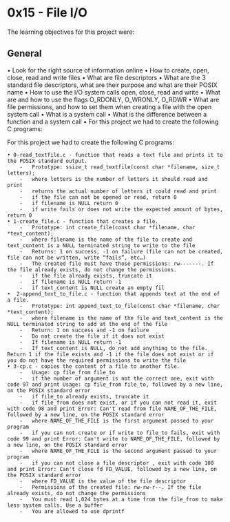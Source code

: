 # **0x15 - File I/O**

The learning objectives for this project were:

## **General**

• Look for the right source of information online
• How to create, open, close, read and write files
• What are file descriptors 
• What are the 3 standard file descriptors, what are their purpose and what are their POSIX name
• How to use the I/O system calls open, close, read and write
• What are and how to use the flags O_RDONLY, O_WRONLY, O_RDWR
• What are file permissions, and how to set them when creating a file with the open system call
• What is a system call
• What is the difference between a function and a system call
• For this project we had to create the following C programs:

For this project we had to create the following C programs:

	• 0-read_textfile.c - function that reads a text file and prints it to the POSIX standard output.
		-	Prototype: ssize_t read_textfile(const char *filename, size_t letters);
		-	where letters is the number of letters it should read and print
		-	returns the actual number of letters it could read and print
		-	if the file can not be opened or read, return 0
		-	if filename is NULL return 0
		-	if write fails or does not write the expected amount of bytes, return 0
	• 1-create_file.c - function that creates a file.
		-	Prototype: int create_file(const char *filename, char *text_content);
		-	where filename is the name of the file to create and text_content is a NULL terminated string to write to the file
		-	Returns: 1 on success, -1 on failure (file can not be created, file can not be written, write “fails”, etc…)
		-	The created file must have those permissions: rw-------. If the file already exists, do not change the permissions.
		-	if the file already exists, truncate it
		-	if filename is NULL return -1
		-	if text_content is NULL create an empty fil
	•  2-append_text_to_file.c - function that appends text at the end of a file.
		-	Prototype: int append_text_to_file(const char *filename, char *text_content);
		-	where filename is the name of the file and text_content is the NULL terminated string to add at the end of the file
		-	Return: 1 on success and -1 on failure
		-	Do not create the file if it does not exist
		-	If filename is NULL return -1
		-	If text_content is NULL, do not add anything to the file. Return 1 if the file exists and -1 if the file does not exist or if you do not have the required permissions to write the file
	• 3-cp.c - copies the content of a file to another file.
		-	Usage: cp file_from file_to
		-	if the number of argument is not the correct one, exit with code 97 and print Usage: cp file_from file_to, followed by a new line, on the POSIX standard error
		-	if file_to already exists, truncate it
		-	if file_from does not exist, or if you can not read it, exit with code 98 and print Error: Can't read from file NAME_OF_THE_FILE, followed by a new line, on the POSIX standard error
		-	where NAME_OF_THE_FILE is the first argument passed to your program
		-	if you can not create or if write to file_to fails, exit with code 99 and print Error: Can't write to NAME_OF_THE_FILE, followed by a new line, on the POSIX standard error
		-	where NAME_OF_THE_FILE is the second argument passed to your program
		-	if you can not close a file descriptor , exit with code 100 and print Error: Can't close fd FD_VALUE, followed by a new line, on the POSIX standard error
		-	where FD_VALUE is the value of the file descriptor
		-	Permissions of the created file: rw-rw-r--. If the file already exists, do not change the permissions
		-	You must read 1,024 bytes at a time from the file_from to make less system calls. Use a buffer
		-	You are allowed to use dprintf
